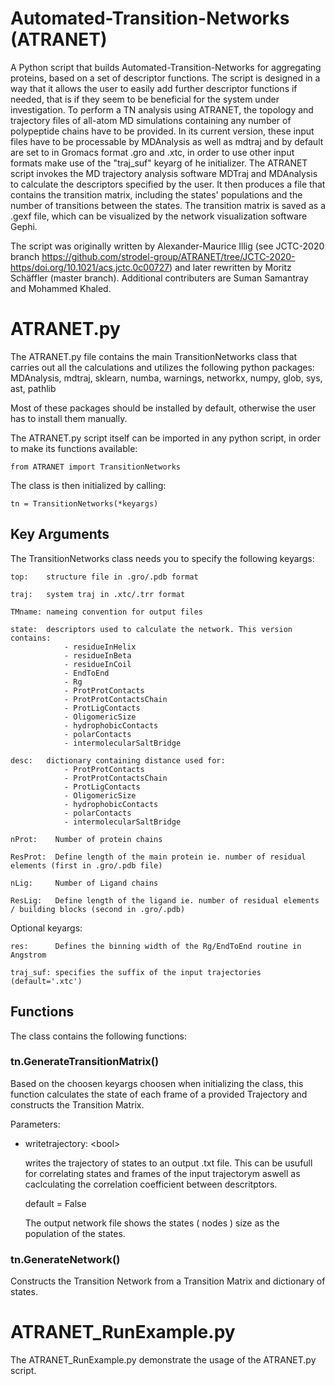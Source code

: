 # Automated-Transition-Networks (ATRANET)
A Python script that builds Automated-Transition-Networks for aggregating proteins, based on a set of descriptor functions.
The script is designed in a way that it allows the user to easily add further descriptor functions if needed, that is if they seem to be beneficial for the system under investigation.
To perform a TN analysis using ATRANET, the topology and trajectory files of all-atom MD simulations containing any number of polypeptide chains have to be provided.
In its current version, these input files have to be processable by MDAnalysis as well as mdtraj and by default are set to in Gromacs format .gro and .xtc, in order to use other input formats make use of the "traj_suf" keyarg of he initializer.
The ATRANET script invokes the MD trajectory analysis software MDTraj and MDAnalysis to calculate the descriptors specified by the user.
It then produces a file that contains the transition matrix, including the states' populations and the number of transitions between the states.
The transition matrix is saved as a .gexf file, which can be visualized by the network visualization software Gephi.

The script was originally written by Alexander-Maurice Illig (see JCTC-2020 branch https://github.com/strodel-group/ATRANET/tree/JCTC-2020-https/doi.org/10.1021/acs.jctc.0c00727) and later rewritten by Moritz Schäffler (master branch). Additional contributers are Suman Samantray and Mohammed Khaled.

# ATRANET.py
The ATRANET.py file contains the main TransitionNetworks class that carries out all the calculations and utilizes the following python packages:
MDAnalysis, mdtraj, sklearn, numba, warnings, networkx, numpy, glob, sys, ast, pathlib

Most of these packages should be installed by default, otherwise the user has to install them manually.

The ATRANET.py script itself can be imported in any python script, in order to make its functions available:

    from ATRANET import TransitionNetworks

The class is then initialized by calling:

    tn = TransitionNetworks(*keyargs)

## Key Arguments
The TransitionNetworks class needs you to specify the following keyargs:

    top:    structure file in .gro/.pdb format

    traj:   system traj in .xtc/.trr format

    TMname: nameing convention for output files

    state:  descriptors used to calculate the network. This version contains:
                - residueInHelix
                - residueInBeta
                - residueInCoil
                - EndToEnd
                - Rg
                - ProtProtContacts
                - ProtProtContactsChain
                - ProtLigContacts
                - OligomericSize
                - hydrophobicContacts
                - polarContacts
                - intermolecularSaltBridge

    desc:   dictionary containing distance used for:
                - ProtProtContacts
                - ProtProtContactsChain
                - ProtLigContacts
                - OligomericSize
                - hydrophobicContacts
                - polarContacts
                - intermolecularSaltBridge

    nProt:    Number of protein chains

    ResProt:  Define length of the main protein ie. number of residual elements (first in .gro/.pdb file)

    nLig:     Number of Ligand chains

    ResLig:   Define length of the ligand ie. number of residual elements / building blocks (second in .gro/.pdb)

Optional keyargs:

    res:      Defines the binning width of the Rg/EndToEnd routine in Angstrom

    traj_suf: specifies the suffix of the input trajectories (default='.xtc')  

## Functions
The class contains the following functions:

### tn.GenerateTransitionMatrix()

Based on the choosen keyargs choosen when initializing the class, this function calculates the state of each frame of a provided Trajectory and constructs the Transition Matrix. 

Parameters:
* writetrajectory: \<bool\>

  writes the trajectory of states to an output .txt file. This can be usufull for correlating states and frames of the input trajectorym aswell as caclculating the correlation coefficient between descritptors.
  
  default = False

  The output network file shows the states ( nodes )  size as the population of the states.

### tn.GenerateNetwork()

  Constructs the Transition Network from a Transition Matrix and dictionary of states. 


# ATRANET_RunExample.py

The ATRANET_RunExample.py demonstrate the usage of the ATRANET.py script.

